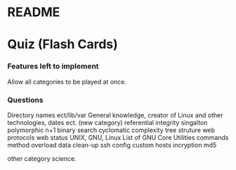 # README

# Quiz (Flash Cards)
### Features left to implement

Allow all categories to be played at once.


### Questions

Directory names ect/lib/var
General knowledge, creator of Linux and other technologies, dates ect. (new category)
referential integrity
singalton
polymorphic
n+1
binary search
cyclomatic complexity
tree struture
web protocols
web status
UNIX, GNU, Linux
List of GNU Core Utilities commands
method overload
data clean-up
ssh config
custom hosts
incryption
md5

other category science.
